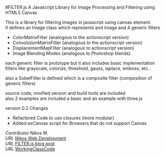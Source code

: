 #FILTER.js A Javascript Library for Image Processing and Filtering using HTML5 Canvas

This is a library for filtering images in javascript using canvas element.  
It defines an Image class which represents and Image and 4 generic filters  

* ColorMatrixFilter (analogous to the actionscript version)
* ConvolutionMatrixFilter (analogous to the actionscript version)
* DisplacementMapFilter (analogous to actionscript version)
* Image Blending Modes (analogous to Photoshop blends)

each generic filter is prototype but it also includes basic implementation filters like grayscale, colorize, threshold, gauss, laplace, emboss, etc..  

also a SobelFilter is defined which is a composite filter (composition of generic filters)

source code, minified version and build tools are included  
also 2 examples are included a basic and an example with three.js

version 0.2 Changes
* Refactored Code to use closures (more modular)
* Added exCanvas script for Browsers that do not support Canvas

*Contributor* Nikos M.  
*URL* [Nikos Web Development](http://nikos-web-development.netai.net/ "Nikos Web Development")  
*URL* [FILTER.js blog post](http://nikos-web-development.netai.net/blog/image-processing-in-javascript-and-html5-canvas/ "FILTER.js blog post")  
*URL* [WorkingClassCode](http://workingclasscode.uphero.com/ "Working Class Code")  
